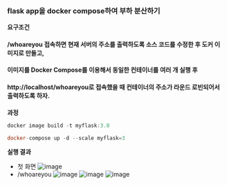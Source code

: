 ### flask app을 docker compose하여 부하 분산하기
**요구조건**
#### /whoareyou 접속하면 현재 서버의 주소를 출력하도록 소스 코드를 수정한 후 도커 이미지로 만들고, 
#### 이미지를 Docker Compose를 이용해서 동일한 컨테이너를 여러 개 실행 후 
#### http://localhost/whoareyou로 접속했을 때 컨테이너의 주소가 라운드 로빈되어서 출력하도록 하자.

**과정**
```powershell
docker image build -t myflask:3.0

docker-compose up -d --scale myflask=3
```

**실행 결과**
- 첫 화면
  ![image](https://github.com/Suah-Cho/STUDY/assets/102336763/8e6efb74-89a0-4801-bb74-fc8046f37b69)
- /whoareyou
  ![image](https://github.com/Suah-Cho/STUDY/assets/102336763/5e1e0f7b-19f9-47ef-961c-c2f1c2d6d778)
  ![image](https://github.com/Suah-Cho/STUDY/assets/102336763/7fe635fc-d1f7-45f0-84d7-303bb49249f0)
  ![image](https://github.com/Suah-Cho/STUDY/assets/102336763/99d38b0f-dd67-4a24-a730-9fc8fab7dc10)
